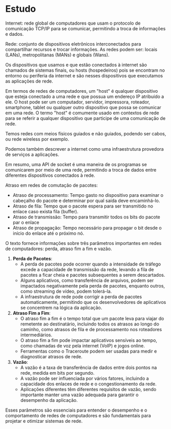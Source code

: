 # Estudo

Internet: rede global de computadores que usam o protocolo de comunicação TCP/IP para se comunicar, permitindo a troca de informações e dados.

Rede: conjunto de dispositivos eletrônicos interconectados para compartilhar recursos e trocar informações. As redes podem ser: locais (LANs), metropolitanas (MANs) e globais (Wans).

Os dispositivos que usamos e que estão conectados à internet são chamados de sistemas finais, ou hosts (hospedeiros) pois se encontram no entorno ou periferia da internet e são nesses dispositivos que executamos as aplicações de rede.

Em termos de redes de computadores, um "host" é qualquer dispositivo que esteja conectado a uma rede e que possua um endereço IP atribuído a ele. O host pode ser um computador, servidor, impressora, roteador, smartphone, tablet ou qualquer outro dispositivo que possa se comunicar em uma rede. O termo "host" é comumente usado em contextos de rede para se referir a qualquer dispositivo que participe de uma comunicação de rede.

Temos redes com meios físicos guiados e não guiados, podendo ser cabos, ou rede wireless por exemplo.

Podemos também descrever a internet como uma infraestrutura provedora de serviços a aplicações.

Em resumo, uma API de socket é uma maneira de os programas se comunicarem por meio de uma rede, permitindo a troca de dados entre diferentes dispositivos conectados à rede.

Atraso em redes de comutação de pacotes:

- Atraso de processamento: Tempo gasto no dispositivo para examinar o cabeçalho do pacote e determinar por qual saída deve encaminhá-lo.
- Atraso de fila: Tempo que o pacote espera para ser transmitido no enlace caso exista fila (buffer).
- Atraso de transmissão: Tempo para transmitir todos os bits do pacote par o enlace
- Atraso de propagação: Tempo necessário para propagar o bit desde o início do enlace até o próximo nó.

O texto fornece informações sobre três parâmetros importantes em redes de computadores: perda, atraso fim a fim e vazão. 

1. **Perda de Pacotes**:
    - A perda de pacotes pode ocorrer quando a intensidade de tráfego excede a capacidade de transmissão da rede, levando a fila de pacotes a ficar cheia e pacotes subsequentes a serem descartados.
    - Alguns aplicativos, como transferência de arquivos, podem ser impactados negativamente pela perda de pacotes, enquanto outros, como streaming de vídeo, podem tolerá-la.
    - A infraestrutura de rede pode corrigir a perda de pacotes automaticamente, permitindo que os desenvolvedores de aplicativos se concentrem na lógica da aplicação.
2. **Atraso Fim a Fim**:
    - O atraso fim a fim é o tempo total que um pacote leva para viajar do remetente ao destinatário, incluindo todos os atrasos ao longo do caminho, como atrasos de fila e de processamento nos roteadores intermediários.
    - O atraso fim a fim pode impactar aplicativos sensíveis ao tempo, como chamadas de voz pela internet (VoIP) e jogos online.
    - Ferramentas como o Traceroute podem ser usadas para medir e diagnosticar atrasos de rede.
3. **Vazão**:
    - A vazão é a taxa de transferência de dados entre dois pontos na rede, medida em bits por segundo.
    - A vazão pode ser influenciada por vários fatores, incluindo a capacidade dos enlaces de rede e o congestionamento da rede.
    - Aplicações diferentes têm diferentes requisitos de vazão, sendo importante manter uma vazão adequada para garantir o desempenho da aplicação.

Esses parâmetros são essenciais para entender o desempenho e o comportamento de redes de computadores e são fundamentais para projetar e otimizar sistemas de rede.